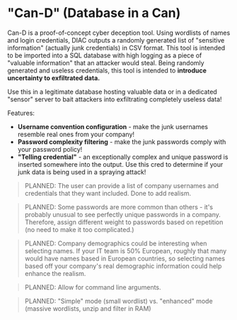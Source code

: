 # **"Can-D" (Database in a Can)**

Can-D is a proof-of-concept cyber deception tool. Using wordlists of names and login credentials, DIAC outputs a randomly generated list of "sensitive information" (actually junk credentials) in CSV format. This tool is intended to be imported into a SQL database with high logging as a piece of "valuable information" that an attacker would steal. Being randomly generated and useless credentials, this tool is intended to **introduce uncertainty to exfiltrated data.** 

Use this in a legitimate database hosting valuable data or in a dedicated "sensor" server to bait attackers into exfiltrating completely useless data!

Features:
- **Username convention configuration** - make the junk usernames resemble real ones from your company!
- **Password complexity filtering** - make the junk passwords comply with your password policy!
- **"Telling credential"** - an exceptionally complex and unique password is inserted somewhere into the output. Use this cred to determine if your junk data is being used in a spraying attack!

>PLANNED: The user can provide a list of company usernames and credentials that they want included. Done to add realism.

>PLANNED: Some passwords are more common than others - it's probably unusual to see perfectly unique passwords in a company. Therefore, assign different weight to passwords based on repetition (no need to make it too complicated.)

>PLANNED: Company demographics could be interesting when selecting names. If your IT team is 50% European, roughly that many would have names based in European countries, so selecting names based off your company's real demographic information could help enhance the realism.

>PLANNED: Allow for command line arguments.

>PLANNED: "Simple" mode (small wordlist) vs. "enhanced" mode (massive wordlists, unzip and filter in RAM)
